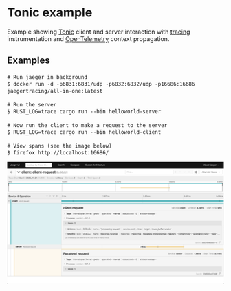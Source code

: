 # Tonic example

Example showing [Tonic] client and server interaction with [tracing]
instrumentation and [OpenTelemetry] context propagation.

[Tonic]: https://github.com/hyperium/tonic
[tracing]: https://tracing.rs/
[OpenTelemetry]: https://github.com/open-telemetry/opentelemetry-rust

Examples
--------

```shell
# Run jaeger in background
$ docker run -d -p6831:6831/udp -p6832:6832/udp -p16686:16686 jaegertracing/all-in-one:latest

# Run the server
$ RUST_LOG=trace cargo run --bin helloworld-server 

# Now run the client to make a request to the server
$ RUST_LOG=trace cargo run --bin helloworld-client

# View spans (see the image below)
$ firefox http://localhost:16686/
```

![Jaeger UI](trace.png)